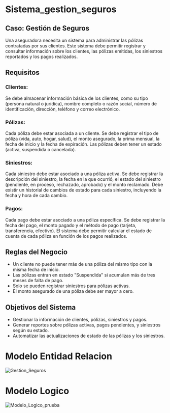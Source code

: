 # Sistema_gestion_seguros

## Caso: Gestión de Seguros

Una aseguradora necesita un sistema para administrar las pólizas contratadas por sus clientes. Este sistema debe permitir registrar y consultar información sobre los clientes, las pólizas emitidas, los siniestros reportados y los pagos realizados.

## Requisitos
### Clientes:
Se debe almacenar información básica de los clientes, como su tipo (persona natural o jurídica), nombre completo o razón social, número de identificación, dirección, teléfono y correo electrónico.

### Pólizas:
Cada póliza debe estar asociada a un cliente.
Se debe registrar el tipo de póliza (vida, auto, hogar, salud), el monto asegurado, la prima mensual, la fecha de inicio y la fecha de expiración.
Las pólizas deben tener un estado (activa, suspendida o cancelada).

### Siniestros:
Cada siniestro debe estar asociado a una póliza activa.
Se debe registrar la descripción del siniestro, la fecha en la que ocurrió, el estado del siniestro (pendiente, en proceso, rechazado, aprobado) y el monto reclamado.
Debe existir un historial de cambios de estado para cada siniestro, incluyendo la fecha y hora de cada cambio.

### Pagos:
Cada pago debe estar asociado a una póliza específica.
Se debe registrar la fecha del pago, el monto pagado y el método de pago (tarjeta, transferencia, efectivo).
El sistema debe permitir calcular el estado de cuenta de cada póliza en función de los pagos realizados.

## Reglas del Negocio <br>
-  Un cliente no puede tener más de una póliza del mismo tipo con la misma fecha de inicio.
-  Las pólizas entran en estado "Suspendida" si acumulan más de tres meses de falta de pago.
-  Solo se pueden registrar siniestros para pólizas activas.
-  El monto asegurado de una póliza debe ser mayor a cero.

## Objetivos del Sistema <br>
-  Gestionar la información de clientes, pólizas, siniestros y pagos.
-  Generar reportes sobre pólizas activas, pagos pendientes, y siniestros según su estado.
-  Automatizar las actualizaciones de estado de las pólizas y los siniestros.

# Modelo Entidad Relacion
![Gestion_Seguros](https://github.com/user-attachments/assets/d58eb640-bb5a-4f3a-aa09-486c69c4126f)

# Modelo Logico
![Modelo_Logico_prueba](https://github.com/user-attachments/assets/a8cf1077-1a51-47c0-a8a3-517462d26767)
